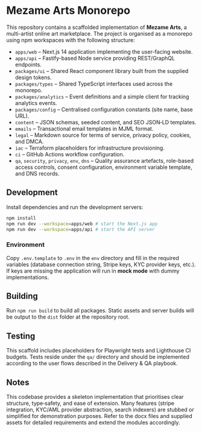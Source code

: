 # Mezame Arts Monorepo

This repository contains a scaffolded implementation of **Mezame Arts**, a multi-artist
online art marketplace.  The project is organised as a monorepo using npm
workspaces with the following structure:

* `apps/web` – Next.js 14 application implementing the user-facing website.
* `apps/api` – Fastify-based Node service providing REST/GraphQL endpoints.
* `packages/ui` – Shared React component library built from the supplied design tokens.
* `packages/types` – Shared TypeScript interfaces used across the monorepo.
* `packages/analytics` – Event definitions and a simple client for tracking analytics events.
* `packages/config` – Centralised configuration constants (site name, base URL).
* `content` – JSON schemas, seeded content, and SEO JSON‑LD templates.
* `emails` – Transactional email templates in MJML format.
* `legal` – Markdown source for terms of service, privacy policy, cookies, and DMCA.
* `iac` – Terraform placeholders for infrastructure provisioning.
* `ci` – GitHub Actions workflow configuration.
* `qa`, `security`, `privacy`, `env`, `dns` – Quality assurance artefacts, role-based access
  controls, consent configuration, environment variable template, and DNS records.

## Development

Install dependencies and run the development servers:

```sh
npm install
npm run dev --workspace=apps/web # start the Next.js app
npm run dev --workspace=apps/api # start the API server
```

### Environment

Copy `.env.template` to `.env` in the `env` directory and fill in the required
variables (database connection string, Stripe keys, KYC provider keys, etc.).  If
keys are missing the application will run in **mock mode** with dummy
implementations.

## Building

Run `npm run build` to build all packages.  Static assets and server builds
will be output to the `dist` folder at the repository root.

## Testing

This scaffold includes placeholders for Playwright tests and Lighthouse CI
budgets.  Tests reside under the `qa/` directory and should be implemented
according to the user flows described in the Delivery & QA playbook.

## Notes

This codebase provides a skeleton implementation that prioritises clear
structure, type‑safety, and ease of extension.  Many features (stripe
integration, KYC/AML provider abstraction, search indexers) are stubbed or
simplified for demonstration purposes.  Refer to the docx files and supplied
assets for detailed requirements and extend the modules accordingly.

